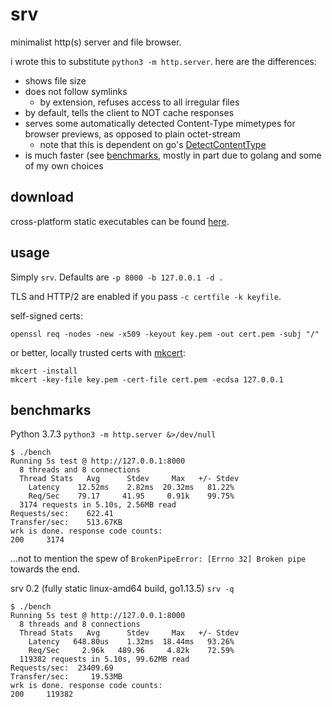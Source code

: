 # srv

minimalist http(s) server and file browser.

i wrote this to substitute `python3 -m http.server`. here are the differences:

- shows file size
- does not follow symlinks
    - by extension, refuses access to all irregular files
- by default, tells the client to NOT cache responses
- serves some automatically detected Content-Type mimetypes for browser previews, as opposed to plain octet-stream
    - note that this is dependent on go's [DetectContentType](https://golang.org/src/net/http/sniff.go)
- is much faster (see [benchmarks](#benchmarks), mostly in part due to golang and some of my own choices


## download

cross-platform static executables can be found [here](https://github.com/joshuarli/srv/releases).


## usage

Simply `srv`. Defaults are `-p 8000 -b 127.0.0.1 -d .`

TLS and HTTP/2 are enabled if you pass `-c certfile -k keyfile`.

self-signed certs:

    openssl req -nodes -new -x509 -keyout key.pem -out cert.pem -subj "/"

or better, locally trusted certs with [mkcert](https://github.com/FiloSottile/mkcert):

    mkcert -install
    mkcert -key-file key.pem -cert-file cert.pem -ecdsa 127.0.0.1


## benchmarks

Python 3.7.3 `python3 -m http.server &>/dev/null`

    $ ./bench
    Running 5s test @ http://127.0.0.1:8000
      8 threads and 8 connections
      Thread Stats   Avg      Stdev     Max   +/- Stdev
        Latency    12.52ms    2.82ms  20.32ms   81.22%
        Req/Sec    79.17     41.95     0.91k    99.75%
      3174 requests in 5.10s, 2.56MB read
    Requests/sec:    622.41
    Transfer/sec:    513.67KB
    wrk is done. response code counts:
    200     3174

...not to mention the spew of `BrokenPipeError: [Errno 32] Broken pipe` towards the end.

srv 0.2 (fully static linux-amd64 build, go1.13.5) `srv -q`

    $ ./bench
    Running 5s test @ http://127.0.0.1:8000
      8 threads and 8 connections
      Thread Stats   Avg      Stdev     Max   +/- Stdev
        Latency   648.80us    1.32ms  18.44ms   93.26%
        Req/Sec     2.96k   489.96     4.82k    72.59%
      119382 requests in 5.10s, 99.62MB read
    Requests/sec:  23409.69
    Transfer/sec:     19.53MB
    wrk is done. response code counts:
    200     119382
